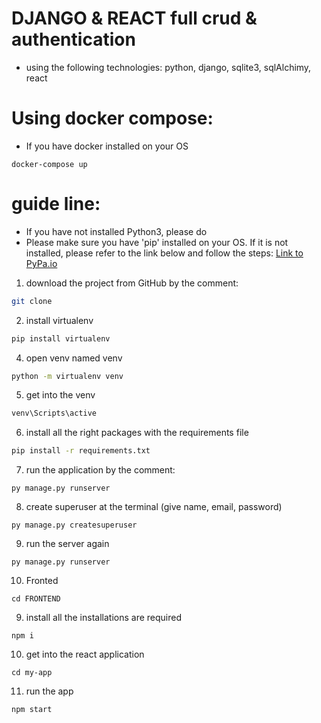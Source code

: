 
# DJANGO & REACT full crud & authentication

- using the following technologies: python, django, sqlite3, sqlAlchimy, react

# **Using docker compose:**
- If you have docker installed on your OS
```
docker-compose up
```

# **guide line:**
- If you have not installed Python3, please do
- Please make sure you have 'pip' installed on your OS. 
If it is not installed, please refer to the link below and follow the steps: [Link to PyPa.io](https://pip.pypa.io/en/stable/cli/pip_install/)


1. download the project from GitHub by the comment:
```bash
git clone
```
2. install virtualenv
```bash 
pip install virtualenv
```
4. open venv named venv
```bash
python -m virtualenv venv
```
5. get into the venv 
```bash
venv\Scripts\active
```
6. install all the right packages with the requirements file
```bash
pip install -r requirements.txt  
``` 
7. run the application by the comment:
```
py manage.py runserver
```
8. create superuser at the terminal (give name, email, password)
```
py manage.py createsuperuser    
```
9. run the server again
```
py manage.py runserver    
```
10. Fronted

```
cd FRONTEND
```
9. install all the installations are required
```
npm i
```
10. get into the react application
 ```
 cd my-app
 ```
11. run the app
```
npm start
```

